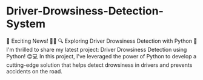 # Driver-Drowsiness-Detection-System
 🌟 Exciting News! 🚗💤  🔍 Exploring Driver Drowsiness Detection with Python 🐍  I'm thrilled to share my latest project: Driver Drowsiness Detection using Python! 😊💻 In this project, I've leveraged the power of Python to develop a cutting-edge solution that helps detect drowsiness in drivers and prevents accidents on the road.
